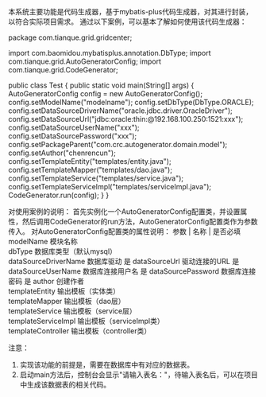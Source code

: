 本系统主要功能是代码生成器，基于mybatis-plus代码生成器，对其进行封装，以符合实际项目需求。
通过以下案例，可以基本了解如何使用该代码生成器：

package com.tianque.grid.gridcenter;

import com.baomidou.mybatisplus.annotation.DbType;
import com.tianque.grid.AutoGeneratorConfig;
import com.tianque.grid.CodeGenerator;

public class Test {
    public static void main(String[] args) {
        AutoGeneratorConfig config = new AutoGeneratorConfig();
        config.setModelName("modelname");
        config.setDbType(DbType.ORACLE);
        config.setDataSourceDriverName("oracle.jdbc.driver.OracleDriver");
        config.setDataSourceUrl("jdbc:oracle:thin:@192.168.100.250:1521:xxx");
        config.setDataSourceUserName("xxx");
        config.setDataSourcePassword("xxx");
        config.setPackageParent("com.crc.autogenerator.domain.model");
        config.setAuthor("chenrencun");
        config.setTemplateEntity("templates/entity.java");
        config.setTemplateMapper("templates/dao.java");
        config.setTemplateService("templates/service.java");
        config.setTemplateServiceImpl("templates/serviceImpl.java");
        CodeGenerator.run(config);
    }
}

对使用案例的说明：
    首先实例化一个AutoGeneratorConfig配置类，并设置属性，然后调用CodeGenerator的run方法，AutoGeneratorConfig配置类作为参数传入。
对AutoGeneratorConfig配置类的属性说明：
参数	  |             名称	  |                  是否必填
modelName	            模块名称	
dbType	                数据库类型（默认mysql）	
dataSourceDriverName	数据库驱动	                  是
dataSourceUrl	        驱动连接的URL	              是
dataSourceUserName	    数据库连接用户名	            是
dataSourcePassword	    数据库连接密码	                是
author	                创建作者	
templateEntity	        输出模板（实体类）	
templateMapper	        输出模板（dao层）	
templateService	        输出模板（service层）	
templateServiceImpl	    输出模板（serviceImpl类）	
templateController	    输出模板（controller类）	

注意：
1.	实现该功能的前提是，需要在数据库中有对应的数据表。
2.	启动main方法后，控制台会显示"请输入表名："，待输入表名后，可以在项目中生成该数据表的相关代码。

